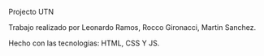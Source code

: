 Projecto UTN
 
Trabajo realizado por Leonardo Ramos, Rocco Gironacci, Martin Sanchez.

Hecho con las tecnologias: HTML, CSS Y JS.
